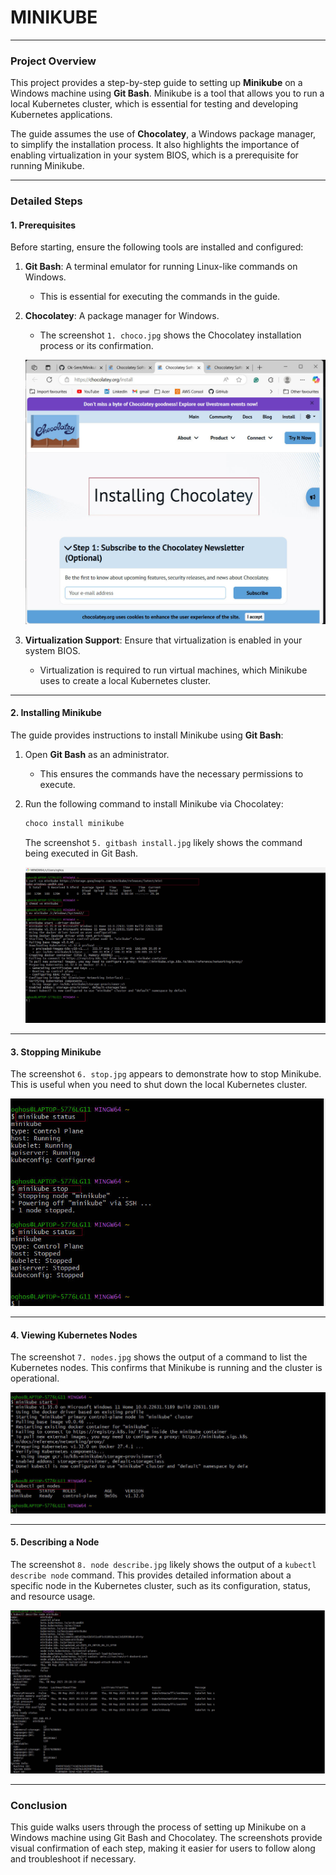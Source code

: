 # MINIKUBE

---

### **Project Overview**
This project provides a step-by-step guide to setting up **Minikube** on a Windows machine using **Git Bash**. Minikube is a tool that allows you to run a local Kubernetes cluster, which is essential for testing and developing Kubernetes applications.

The guide assumes the use of **Chocolatey**, a Windows package manager, to simplify the installation process. It also highlights the importance of enabling virtualization in your system BIOS, which is a prerequisite for running Minikube.

---

### **Detailed Steps**

#### **1. Prerequisites**
Before starting, ensure the following tools are installed and configured:

1. **Git Bash**: A terminal emulator for running Linux-like commands on Windows.
   - This is essential for executing the commands in the guide.
   
2. **Chocolatey**: A package manager for Windows.
   - The screenshot `1. choco.jpg` shows the Chocolatey installation process or its confirmation.

   ![Chocolatey Installation](./img/1.%20choco.jpg)

3. **Virtualization Support**: Ensure that virtualization is enabled in your system BIOS.
   - Virtualization is required to run virtual machines, which Minikube uses to create a local Kubernetes cluster.

---

#### **2. Installing Minikube**
The guide provides instructions to install Minikube using **Git Bash**:

1. Open **Git Bash** as an administrator.
   - This ensures the commands have the necessary permissions to execute.

2. Run the following command to install Minikube via Chocolatey:
   ```bash
   choco install minikube
   ```

   The screenshot `5. gitbash install.jpg` likely shows the command being executed in Git Bash.

   ![Git Bash Installation](./img/5.%20gitbash%20install.jpg)

---

#### **3. Stopping Minikube**
The screenshot `6. stop.jpg` appears to demonstrate how to stop Minikube. This is useful when you need to shut down the local Kubernetes cluster.

   ![Stopping Minikube](./img/6.%20stop.jpg)

---

#### **4. Viewing Kubernetes Nodes**
The screenshot `7. nodes.jpg` shows the output of a command to list the Kubernetes nodes. This confirms that Minikube is running and the cluster is operational.

   ![Kubernetes Nodes](./img/7.%20nodes.jpg)

---

#### **5. Describing a Node**
The screenshot `8. node describe.jpg` likely shows the output of a `kubectl describe node` command. This provides detailed information about a specific node in the Kubernetes cluster, such as its configuration, status, and resource usage.

   ![Node Description](./img/8.%20node%20describe.jpg)

---

### **Conclusion**
This guide walks users through the process of setting up Minikube on a Windows machine using Git Bash and Chocolatey. The screenshots provide visual confirmation of each step, making it easier for users to follow along and troubleshoot if necessary.